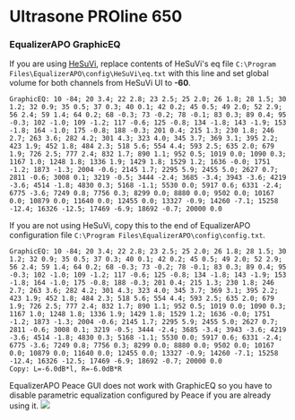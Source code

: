 # Ultrasone PROline 650
### EqualizerAPO GraphicEQ
If you are using [HeSuVi](https://sourceforge.net/projects/hesuvi/), replace contents of HeSuVi's eq file `C:\Program Files\EqualizerAPO\config\HeSuVi\eq.txt` with this line and set global volume for both channels from HeSuVi UI to **-60**.
```
GraphicEQ: 10 -84; 20 3.4; 22 2.8; 23 2.5; 25 2.0; 26 1.8; 28 1.5; 30 1.2; 32 0.9; 35 0.5; 37 0.3; 40 0.1; 42 0.2; 45 0.5; 49 2.0; 52 2.9; 56 2.4; 59 1.4; 64 0.2; 68 -0.3; 73 -0.2; 78 -0.1; 83 0.3; 89 0.4; 95 -0.3; 102 -1.0; 109 -1.2; 117 -0.6; 125 -0.8; 134 -1.8; 143 -1.9; 153 -1.8; 164 -1.0; 175 -0.8; 188 -0.3; 201 0.4; 215 1.3; 230 1.8; 246 2.7; 263 3.6; 282 4.2; 301 4.3; 323 4.0; 345 3.7; 369 3.1; 395 2.2; 423 1.9; 452 1.8; 484 2.3; 518 5.6; 554 4.4; 593 2.5; 635 2.0; 679 1.9; 726 2.5; 777 2.4; 832 1.7; 890 1.1; 952 0.5; 1019 0.0; 1090 0.3; 1167 1.0; 1248 1.8; 1336 1.9; 1429 1.8; 1529 1.2; 1636 -0.0; 1751 -1.2; 1873 -1.3; 2004 -0.6; 2145 1.7; 2295 5.9; 2455 5.0; 2627 0.7; 2811 -0.6; 3008 0.1; 3219 -0.5; 3444 -2.4; 3685 -3.4; 3943 -3.6; 4219 -3.6; 4514 -1.8; 4830 0.3; 5168 -1.1; 5530 0.0; 5917 0.6; 6331 -2.4; 6775 -3.6; 7249 0.8; 7756 0.3; 8299 0.0; 8880 0.0; 9502 0.0; 10167 0.0; 10879 0.0; 11640 0.0; 12455 0.0; 13327 -0.9; 14260 -7.1; 15258 -12.4; 16326 -12.5; 17469 -6.9; 18692 -0.7; 20000 0.0
```
If you are not using HeSuVi, copy this to the end of EqualizerAPO configuration file `C:\Program Files\EqualizerAPO\config\config.txt`.
```
GraphicEQ: 10 -84; 20 3.4; 22 2.8; 23 2.5; 25 2.0; 26 1.8; 28 1.5; 30 1.2; 32 0.9; 35 0.5; 37 0.3; 40 0.1; 42 0.2; 45 0.5; 49 2.0; 52 2.9; 56 2.4; 59 1.4; 64 0.2; 68 -0.3; 73 -0.2; 78 -0.1; 83 0.3; 89 0.4; 95 -0.3; 102 -1.0; 109 -1.2; 117 -0.6; 125 -0.8; 134 -1.8; 143 -1.9; 153 -1.8; 164 -1.0; 175 -0.8; 188 -0.3; 201 0.4; 215 1.3; 230 1.8; 246 2.7; 263 3.6; 282 4.2; 301 4.3; 323 4.0; 345 3.7; 369 3.1; 395 2.2; 423 1.9; 452 1.8; 484 2.3; 518 5.6; 554 4.4; 593 2.5; 635 2.0; 679 1.9; 726 2.5; 777 2.4; 832 1.7; 890 1.1; 952 0.5; 1019 0.0; 1090 0.3; 1167 1.0; 1248 1.8; 1336 1.9; 1429 1.8; 1529 1.2; 1636 -0.0; 1751 -1.2; 1873 -1.3; 2004 -0.6; 2145 1.7; 2295 5.9; 2455 5.0; 2627 0.7; 2811 -0.6; 3008 0.1; 3219 -0.5; 3444 -2.4; 3685 -3.4; 3943 -3.6; 4219 -3.6; 4514 -1.8; 4830 0.3; 5168 -1.1; 5530 0.0; 5917 0.6; 6331 -2.4; 6775 -3.6; 7249 0.8; 7756 0.3; 8299 0.0; 8880 0.0; 9502 0.0; 10167 0.0; 10879 0.0; 11640 0.0; 12455 0.0; 13327 -0.9; 14260 -7.1; 15258 -12.4; 16326 -12.5; 17469 -6.9; 18692 -0.7; 20000 0.0
Copy: L=-6.0dB*l, R=-6.0dB*R
```
EqualizerAPO Peace GUI does not work with GraphicEQ so you have to disable parametric equalization configured by Peace if you are already using it.
![](https://raw.githubusercontent.com/jaakkopasanen/AutoEq/master/results/Sonoma%20Model%20One/headphoncecom/onear/Ultrasone%20PROline%20650/Ultrasone%20PROline%20650.png)
